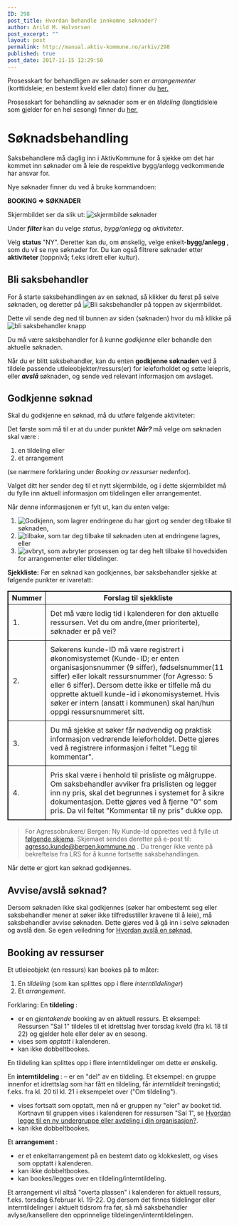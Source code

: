 ```yaml
---
ID: 298
post_title: Hvordan behandle innkomne søknader?
author: Arild M. Halvorsen
post_excerpt: ""
layout: post
permalink: http://manual.aktiv-kommune.no/arkiv/298
published: true
post_date: 2017-11-15 12:29:50
---
```

Prosesskart for behandligen av søknader som er <em>arrangementer</em> (korttidsleie; en bestemt kveld eller dato) finner du [her.](http://manual.aktiv-kommune.no/wp-content/uploads/2018/01/Aktivkommune-prosesskart-for-saksbehandling-av-søknadsprosessen-nivå-2-06-i-nivå-1-pdf-1.pdf)

Prosesskart for behandling av søknader som er en <em>tildeling</em> (langtidsleie som gjelder for en hel sesong) finner du [her.](http://manual.aktiv-kommune.no/wp-content/uploads/2018/01/Aktivkommune-prosesskart-for-søknadsprosess-langtidsleiesesong-nivå-1-PDF.pdf)

# Søknadsbehandling
Saksbehandlere må daglig inn i AktivKommune for å sjekke om det har kommet inn søknader om å leie de respektive bygg/anlegg vedkommende har ansvar for. 

Nye søknader finner du ved å bruke kommandoen:

<strong>BOOKING => SØKNADER</strong>

Skjermbildet ser da slik ut:
![skjermbilde søknader](http://manual.aktiv-kommune.no/wp-content/uploads/2017/12/Skjermbildesoknader.png)

Under <strong><em> filter </em> </strong>
kan du velge <em>status</em>, <em>bygg/anlegg </em> og <em>aktiviteter</em>.
 
Velg <strong>status </strong>"NY". 
Deretter kan du, om ønskelig,  velge enkelt-<strong>bygg/anlegg </strong>, som du vil se nye søknader for. 
Du kan også filtrere søknader etter <strong>aktiviteter </strong>(toppnivå; f.eks idrett eller kultur). 

## Bli saksbehandler
For å starte saksbehandlingen av en søknad, så klikker du først på selve søknaden, og deretter på
![Bli saksbehandler](http://manual.aktiv-kommune.no/wp-content/uploads/2017/12/blisaksbehandler.png) på toppen av skjermbildet.

Dette vil sende deg ned til bunnen av siden (søknaden) hvor du må klikke på
![bli saksbehandler knapp](http://manual.aktiv-kommune.no/wp-content/uploads/2017/12/blisaksbehandlerknapp.png)

Du må være saksbehandler for å kunne <em>godkjenne </em> eller behandle den aktuelle søknaden. 

Når du er blitt saksbehandler, kan du enten
<strong>godkjenne søknaden </strong> ved å tildele passende utleieobjekter/ressurs(er) for leieforholdet og sette leiepris, eller 
<em><strong>avslå </strong></em> søknaden, og sende ved relevant informasjon om avslaget. 

## Godkjenne søknad 
Skal du godkjenne en søknad, må du utføre følgende aktiviteter:

Det første som må til er at du under punktet <strong>*Når?* </strong>
må velge om søknaden skal være :
1. en tildeling eller 
2. et arrangement 

(se nærmere forklaring under *Booking av ressurser* nedenfor). 

Valget ditt her sender deg til et nytt skjermbilde, og i dette skjermbildet må du fylle inn aktuell informasjon om tildelingen eller arrangementet. 

Når denne informasjonen er fylt ut, kan du enten velge:
1. ![Godkjenn](http://manual.aktiv-kommune.no/wp-content/uploads/2018/01/godkjenn.png), som lagrer endringene du har gjort og sender deg tilbake til søknaden,
2. ![tilbake](http://manual.aktiv-kommune.no/wp-content/uploads/2018/01/tilbake.png), som tar deg tilbake til søknaden uten at endringene lagres, eller
3. ![avbryt](http://manual.aktiv-kommune.no/wp-content/uploads/2017/12/avbryt.png), som avbryter prosessen og tar deg helt tilbake til hovedsiden for arrangementer eller tildelinger.

**Sjekkliste:**
Før en søknad kan godkjennes, bør saksbehandler sjekke at følgende punkter er ivaretatt: 

Nummer|  Forslag til sjekkliste
-----------|-------------------------------------------
1.|Det må være ledig tid i kalenderen for den aktuelle ressursen. Vet du om andre,(mer prioriterte), søknader er på vei?
2.|Søkerens kunde-ID må være registrert i økonomisystemet (Kunde-ID; er enten organisasjonsnummer (9 siffer), fødselsnummer(11 siffer) eller lokalt ressursnummer (for Agresso: 5 eller 6 siffer). Dersom dette ikke er tilfelle må du opprette aktuell kunde-id i økonomisystemet. Hvis søker er intern (ansatt i kommunen) skal han/hun oppgi ressursnummeret sitt. 
3.|Du må sjekke at søker får nødvendig og praktisk informasjon vedrørende leieforholdet. Dette gjøres ved å registrere informasjon i feltet "Legg til kommentar".
4.|Pris skal være i henhold til prisliste og målgruppe. Om saksbehandler avviker fra prislisten og legger inn ny pris, skal det begrunnes i systemet for å sikre dokumentasjon. Dette gjøres ved å fjerne "0" som pris. Da vil feltet "Kommentar til ny pris" dukke opp. 

<style>
table, th, td {
    border: 1px solid black;
    border-collapse: collapse;

}
td {padding: 10px;}

</style>

> For Agressobrukere/ Bergen: Ny Kunde-Id opprettes ved å fylle ut [følgende skjema](https://allmenningen.bergen.kommune.no/styrende-dokumenter/BKDOK-2011-00886). Skjemaet sendes deretter på e-post til: agresso.kunde@bergen.kommune.no . Du trenger ikke vente på bekreftelse fra LRS for å kunne fortsette saksbehandlingen.

Når dette er gjort kan søknad godkjennes. 

## Avvise/avslå søknad?
Dersom søknaden ikke skal godkjennes (søker har ombestemt seg eller saksbehandler mener at søker ikke tilfredsstiller kravene til å leie), må saksbehandler avvise søknaden. Dette gjøres ved å gå inn i selve søknaden og avslå den. Se egen veiledning for [Hvordan avslå en søknad.](https://manual.aktiv-kommune.no/?p=300) 

## Booking av ressurser

Et utleieobjekt (en ressurs) kan bookes på to måter:


1. En <em>tildeling </em>(som kan splittes opp i flere <em>interntildelinger</em>)
2. Et <em>arrangement</em>.

Forklaring:
En <strong>tildeling </strong>:
- er en <em>gjentakende </em> booking av en aktuell ressurs. Et eksempel: Ressursen "Sal 1" tildeles til et idrettslag hver torsdag kveld (fra kl. 18 til 22) og gjelder hele eller deler av en sesong.
- vises som <em>opptatt </em> i kalenderen.
- kan ikke dobbeltbookes.

En tildeling kan splittes opp i flere interntildelinger om dette er ønskelig.

En <strong>interntildeling </strong>:
– er en "del" av en tildeling. Et eksempel: en gruppe innenfor et idrettslag som har fått en tildeling, får <em>interntildelt </em>treningstid; f.eks. fra kl. 20 til kl. 21 i eksempelet over ("Om tildeling").
- vises fortsatt som opptatt, men nå er gruppen ny "eier" av booket tid. Kortnavn til gruppen vises i kalenderen for ressursen "Sal 1", se <a href="http://manual.aktiv-kommune.no/arkiv/1079">Hvordan legge til en ny undergruppe eller avdeling i din organisasjon?</a>.
- kan ikke dobbeltbookes.

Et <strong> arrangement </strong>:
- er et enkeltarrangement på en bestemt dato og klokkeslett, og vises som opptatt i kalenderen.
- kan ikke dobbeltbookes.
- kan bookes/legges over en tildeling/interntildeling. 

Et arrangement vil altså "overta plassen" i kalenderen for aktuell ressurs, f.eks. torsdag 6.februar kl. 19-22. Og dersom det finnes tildelinger eller interntildelinger i aktuelt tidsrom fra før, så må saksbehandler avlyse/kansellere den opprinnelige tildelingen/interntildelingen.